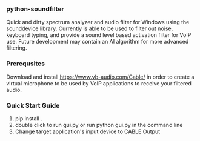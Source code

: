 ### python-soundfilter
Quick and dirty spectrum analyzer and audio filter for Windows using the sounddevice library. Currently is able to be used to filter out noise, keyboard typing, and provide a sound level based activation filter for VoIP use. Future development may contain an AI algorithm for more advanced filtering.
### Prerequsites
Download and install https://www.vb-audio.com/Cable/ in order to create a virtual microphone to be used by VoIP applications to receive your filtered audio.
### Quick Start Guide
1) pip install .
2) double click to run gui.py or run python gui.py in the command line
3) Change target application's input device to CABLE Output
